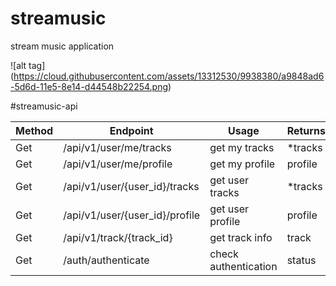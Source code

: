 # streamusic

stream music application

![alt tag] (https://cloud.githubusercontent.com/assets/13312530/9938380/a9848ad6-5d6d-11e5-8e14-d44548b22254.png)

#streamusic-api

Method    | Endpoint                        | Usage                 | Returns
----------|---------------------------------|-----------------------|--------
  Get     |  /api/v1/user/me/tracks         |  get my tracks        |  *tracks       
  Get     |  /api/v1/user/me/profile        |  get my profile       |  profile
  Get     |  /api/v1/user/{user_id}/tracks  |  get user tracks      |  *tracks
  Get     |  /api/v1/user/{user_id}/profile |  get user profile     |  profile          
  Get     |  /api/v1/track/{track_id}       |  get track info       |  track     
  Get     |  /auth/authenticate             |  check authentication |  status     

